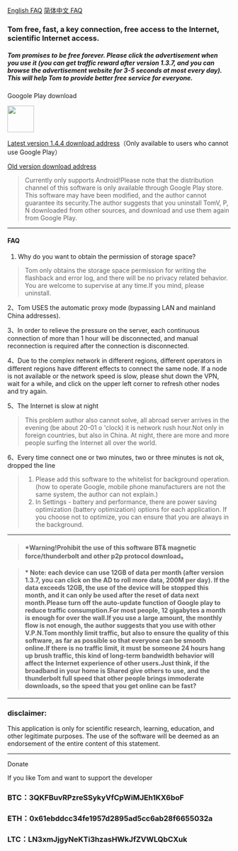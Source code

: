 [English FAQ](https://github.com/xhssme/tom/blob/master/FAQ_EN.md)  [简体中文 FAQ](https://github.com/xhssme/tom/blob/master/FAQ.md) 

### Tom free, fast, a key connection, free access to the Internet, scientific Internet access.

##### Tom promises to be free forever. Please click the advertisement when you use it (you can get traffic reward after version 1.3.7, and you can browse the advertisement website for 3-5 seconds at most every day). This will help Tom to provide better free service for everyone.

Googole Play download

<a href="https://play.google.com/store/apps/details?id=me.xhss.tomvpn" rel="nofollow"><img src="https://camo.githubusercontent.com/bdaf711a93d64d0bb5e5abfc346a8b84ea47f164/68747470733a2f2f706c61792e676f6f676c652e636f6d2f696e746c2f656e5f75732f6261646765732f696d616765732f67656e657269632f656e2d706c61792d62616467652e706e67" height="60" data-canonical-src="https://play.google.com/intl/en_us/badges/images/generic/en-play-badge.png" style="max-width:100%;"></a>

[Latest version 1.4.4 download address](https://github.com/xhssme/tom/releases/download/tom/tomvpn1.4.4.apk "下载地址")（Only available to users who cannot use Google Play）

[Old version download address](https://github.com/xhssme/tom/releases/ "下载地址")


> Currently only supports Android!Please note that the distribution channel of this software is only available through Google Play store. This software may have been modified, and the author cannot guarantee its security.The author suggests that you uninstall TomV, P, N downloaded from other sources, and download and use them again from Google Play.
------------------------------------------------------------------

#### FAQ
1. Why do you want to obtain the permission of storage space?
> Tom only obtains the storage space permission for writing the flashback and error log, and there will be no privacy related behavior. You are welcome to supervise at any time.If you mind, please uninstall.

2、Tom USES the automatic proxy mode (bypassing LAN and mainland China addresses).

3、In order to relieve the pressure on the server, each continuous connection of more than 1 hour will be disconnected, and manual reconnection is required after the connection is disconnected.

4、Due to the complex network in different regions, different operators in different regions have different effects to connect the same node. If a node is not available or the network speed is slow, please shut down the VPN, wait for a while, and click on the upper left corner to refresh other nodes and try again.

5、The Internet is slow at night
> This problem author also cannot solve, all abroad server arrives in the evening (be about 20-01 o 'clock) it is network rush hour.Not only in foreign countries, but also in China. At night, there are more and more people surfing the Internet all over the world.

6、Every time connect one or two minutes, two or three minutes is not ok, dropped the line
> 1. Please add this software to the whitelist for background operation.(how to operate Google, mobile phone manufacturers are not the same system, the author can not explain.)
> 2. In Settings - battery and performance, there are power saving optimization (battery optimization) options for each application. If you choose not to optimize, you can ensure that you are always in the background.
  
-------------------------------------    

> #### *Warning!Prohibit the use of this software BT& magnetic force/thunderbolt and other p2p protocol download。

> #### * Note: each device can use 12GB of data per month (after version 1.3.7, you can click on the AD to roll more data, 200M per day). If the data exceeds 12GB, the use of the device will be stopped this month, and it can only be used after the reset of data next month.Please turn off the auto-update function of Google play to reduce traffic consumption.For most people, 12 gigabytes a month is enough for over the wall.If you use a large amount, the monthly flow is not enough, the author suggests that you use with other V.P.N.Tom monthly limit traffic, but also to ensure the quality of this software, as far as possible so that everyone can be smooth online.If there is no traffic limit, it must be someone 24 hours hang up brush traffic, this kind of long-term bandwidth behavior will affect the Internet experience of other users.Just think, if the broadband in your home is Shared give others to use, and the thunderbolt full speed that other people brings immoderate downloads, so the speed that you get online can be fast?
-------------------------------------

### disclaimer:

This application is only for scientific research, learning, education, and other legitimate purposes.
The use of the software will be deemed as an endorsement of the entire content of this statement.

---------------------------------------
Donate

If you like Tom and want to support the developer

### BTC：3QKFBuvRPzreSSykyVfCpWiMJEh1KX6boF

### ETH：0x61ebddcc34fe1957d2895ad5cc6ab28f6655032a

### LTC：LN3xmJjgyNeKTi3hzasHWkJfZVWLQbCXuk
